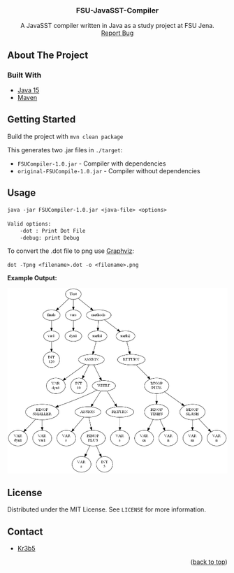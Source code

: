 <h3 align="center">FSU-JavaSST-Compiler</h3>
  <p align="center">
    A JavaSST compiler written in Java as a study project at FSU Jena.
    <br />
    <a href="https://github.com/Kr3b5/FSU-JavaSST-Compiler/issues">Report Bug</a>
  </p>


<!-- ABOUT THE PROJECT -->
## About The Project

### Built With

* [Java 15](https://openjdk.java.net/)
* [Maven](https://maven.apache.org/)


<!-- GETTING STARTED -->
## Getting Started

Build the project with `mvn clean package`

This generates two .jar files in `./target`: 
* `FSUCompiler-1.0.jar` - Compiler with dependencies 
* `original-FSUCompile-1.0.jar` - Compiler without dependencies


<!-- USAGE EXAMPLES -->
## Usage

```
java -jar FSUCompiler-1.0.jar <java-file> <options>

Valid options:
    -dot : Print Dot File
    -debug: print Debug
```

To convert the .dot file to png use [Graphviz](https://graphviz.org/):

`dot -Tpng <filename>.dot -o <filename>.png`

**Example Output:**

![ast](/assets/example_ast.png)


<!-- LICENSE -->
## License
Distributed under the MIT License. See `LICENSE` for more information.


<!-- CONTACT -->
## Contact

* [Kr3b5](https://github.com/Kr3b5)



<p align="right">(<a href="#top">back to top</a>)</p>
